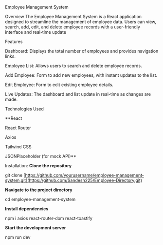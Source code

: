 Employee Management System


Overview
The Employee Management System is a React application designed to streamline the management of employee data. Users can view, search, add, edit, and delete employee records with a user-friendly interface and real-time update


Features


Dashboard:
Displays the total number of employees and provides navigation links.

Employee List: 
Allows users to search and delete employee records.

Add Employee:
Form to add new employees, with instant updates to the list.

Edit Employee:
Form to edit existing employee details.

Live Updates: 
The dashboard and list update in real-time as changes are made.


Technologies Used


**React

React Router

Axios

Tailwind CSS

JSONPlaceholder (for mock API)**




Installation:
**Clone the repository**


git clone [https://github.com/yourusername/employee-management-system.git](https://github.com/Sandesh225/Employee-Directory.git)

**Navigate to the project directory**

cd employee-management-system

**Install dependencies**

npm i axios react-router-dom  react-toastify

**Start the development server**

npm run dev






